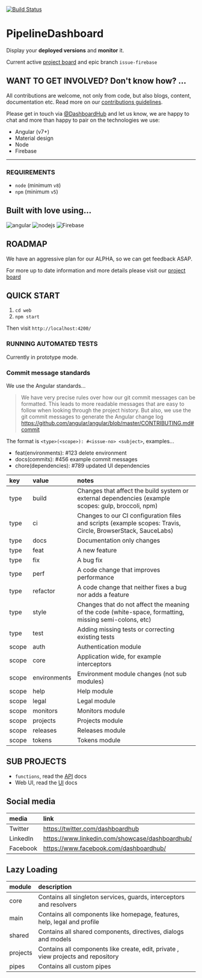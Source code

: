 [![Build Status](https://travis-ci.org/DashboardHub/PipelineDashboard.svg?branch=prototype-v0.8.0)](https://travis-ci.org/DashboardHub/PipelineDashboard)

# PipelineDashboard

Display your **deployed versions** and **monitor** it.

Current active [project board](https://github.com/DashboardHub/PipelineDashboard/projects/4) and epic branch `issue-firebase`

## WANT TO GET INVOLVED? Don't know how? ...

All contributions are welcome, not only from code, but also blogs, content, documentation etc. Read more on our [contributions guidelines](.github/CONTRIBUTING.md).

Please get in touch via [@DashboardHub](https://twitter.com/DashboardHub) and let us know, we are happy to chat and more than happy to pair on the technologies we use:

- Angular (v7+)
- Material design
- Node
- Firebase

---

### REQUIREMENTS

- `node` (minimum `v8`)
- `npm` (minimum `v5`)

## Built with love using...

![angular](https://user-images.githubusercontent.com/624760/34513230-1e2ba5be-f05f-11e7-8cbf-c1b93415f4e5.png)
![nodejs](https://user-images.githubusercontent.com/624760/34513224-17d6ff74-f05f-11e7-8080-18f09f63a3f4.png)
![Firebase](https://user-images.githubusercontent.com/624760/54749741-74b66480-4bcd-11e9-9698-be02405a59ae.png)

## ROADMAP

We have an aggressive plan for our ALPHA, so we can get feedback ASAP.

For more up to date information and more details please visit our [project board](https://github.com/DashboardHub/PipelineDashboard/projects/5)

## QUICK START

1. `cd web`
2. `npm start`

Then visit `http://localhost:4200/`

### RUNNING AUTOMATED TESTS

Currently in prototype mode.

### Commit message standards

We use the Angular standards...

> We have very precise rules over how our git commit messages can be formatted. This leads to more readable messages that are easy to follow when looking through the project history. But also, we use the git commit messages to generate the Angular change log https://github.com/angular/angular/blob/master/CONTRIBUTING.md#commit

The format is `<type>(<scope>): #<issue-no> <subject>`, examples...

- feat(environments): #123 delete environment
- docs(commits): #456 example commit messages
- chore(dependencies): #789 updated UI dependencies

| key | value | notes |
| :--- | :--- | :--- |
| type | build | Changes that affect the build system or external dependencies (example scopes: gulp, broccoli, npm) |
| type | ci | Changes to our CI configuration files and scripts (example scopes: Travis, Circle, BrowserStack, SauceLabs) |
| type | docs | Documentation only changes |
| type | feat | A new feature |
| type | fix | A bug fix |
| type | perf | A code change that improves performance |
| type | refactor | A code change that neither fixes a bug nor adds a feature |
| type | style | Changes that do not affect the meaning of the code (white-space, formatting, missing semi-colons, etc) |
| type | test | Adding missing tests or correcting existing tests |
| scope | auth | Authentication module |
| scope | core | Application wide, for example interceptors |
| scope | environments | Environment module changes (not sub modules) |
| scope | help | Help module |
| scope | legal | Legal module |
| scope | monitors | Monitors module |
| scope | projects | Projects module |
| scope | releases | Releases module |
| scope | tokens | Tokens module |

## SUB PROJECTS

* `functions`, read the [API](api/README.md) docs
* Web UI, read the [UI](web/README.md) docs

## Social media

| media | link
| :-- | :-- |
| Twitter | https://twitter.com/dashboardhub |
| LinkedIn | https://www.linkedin.com/showcase/dashboardhub/ |
| Facebook | https://www.facebook.com/dashboardhub/ |

## Lazy Loading

| module | description
| :-- | :-- |
| core | Contains all singleton services, guards, interceptors and resolvers|
| main | Contains all components like homepage, features, help, legal and profile |
| shared | Contains all shared components, directives, dialogs and models |
| projects | Contains all components like create, edit, private , view projects and repository |
| pipes | Contains all custom pipes |
